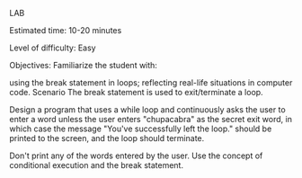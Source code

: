 LAB

Estimated time:
10-20 minutes

Level of difficulty:
Easy

Objectives:
Familiarize the student with:

using the break statement in loops;
reflecting real-life situations in computer code.
Scenario
The break statement is used to exit/terminate a loop.

Design a program that uses a while loop and continuously asks the user to enter a word unless the user enters "chupacabra" as the secret exit word, in which case the message "You've successfully left the loop." should be printed to the screen, and the loop should terminate.

Don't print any of the words entered by the user. Use the concept of conditional execution and the break statement.